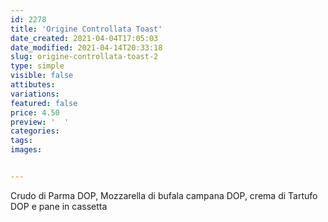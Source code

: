 ```yaml
---
id: 2278
title: 'Origine Controllata Toast'
date_created: 2021-04-04T17:05:03
date_modified: 2021-04-14T20:33:18
slug: origine-controllata-toast-2
type: simple
visible: false
attibutes: 
variations:
featured: false
price: 4.50
preview: '  '
categories: 
tags: 
images: 


---
```


<p>Crudo di Parma DOP, Mozzarella di bufala campana DOP, crema di Tartufo DOP e pane in cassetta</p>

